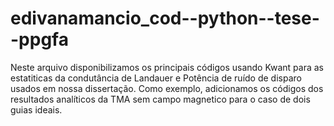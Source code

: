 # edivanamancio_cod--python--tese--ppgfa
Neste arquivo disponibilizamos os principais códigos usando Kwant para as estatiticas da condutância de Landauer e Potência de ruído de disparo usados  em nossa dissertação. Como exemplo, adicionamos os códigos dos resultados analíticos da TMA  sem campo magnetico para o caso de dois guias ideais.

